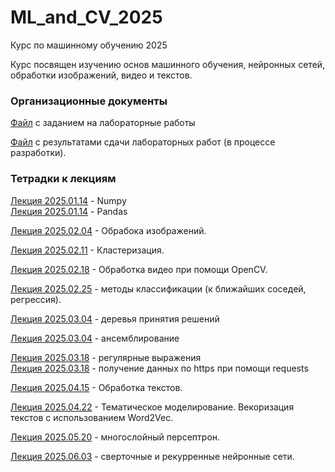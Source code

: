 # ML_and_CV_2025
Курс по машинному обучению 2025

Курс посвящен изучению основ машинного обучения, нейронных сетей, обработки изображений, видео и текстов.
### Организационные документы

[Файл](https://docs.google.com/document/d/1PJW4Jj5d7W4QLy5MsBlRZmR1dJvKZu1J1Vjh9uLVvqI/edit?usp=sharing) с заданием на лабораторные работы

[Файл](https://docs.google.com/spreadsheets/d/1zU3V82i7TL2-tSn2ysfPcIcsimtboxAPig6SIaun1fM/edit?usp=sharing) с результатами сдачи лабораторных работ (в процессе разработки).

### Тетрадки к лекциям

[Лекция 2025.01.14](https://github.com/klyshinsky/ML_and_CV_2025/blob/main/Lecture_20250114_numpy.ipynb) - Numpy  
[Лекция 2025.01.14](https://github.com/klyshinsky/ML_and_CV_2025/blob/main/Lecture_20250114_Pandas.ipynb) - Pandas

[Лекция 2025.02.04](https://github.com/klyshinsky/ML_and_CV_2025/blob/main/Lecture_20250204_image_processing.ipynb) - Обрабока изображений.

[Лекция 2025.02.11](https://github.com/klyshinsky/ML_and_CV_2025/blob/main/Lecture_20250211_clustering.ipynb) - Кластеризация.

[Лекция 2025.02.18](https://github.com/klyshinsky/ML_and_CV_2025/blob/main/Lecture_20250218_OpenCV.ipynb) - Обработка видео при помощи OpenCV.

[Лекция 2025.02.25](https://github.com/klyshinsky/ML_and_CV_2025/blob/main/Lecture_20250225_Classification.ipynb) - методы классификации (к ближайших соседей, регрессия).  

[Лекция 2025.03.04](https://github.com/klyshinsky/ML_and_CV_2025/blob/main/Lecture_20250304_DecisionTrees.ipynb) - деревья принятия решений

[Лекция 2025.03.04](https://github.com/klyshinsky/ML_and_CV_2025/blob/main/Lecture_20250304_Ensamble.ipynb) - ансемблирование

[Лекция 2025.03.18](https://github.com/klyshinsky/ML_and_CV_2025/blob/main/Lecture_20250318_1_regexp.ipynb) - регулярные выражения  
[Лекция 2025.03.18](https://github.com/klyshinsky/ML_and_CV_2025/blob/main/Lecture_20250319_2_requests.ipynb) - получение данных по https при помощи requests

[Лекция 2025.04.15](https://github.com/klyshinsky/ML_and_CV_2025/blob/main/Lecture_20250407_text_processing.ipynb) - Обработка текстов.

[Лекция 2025.04.22](https://github.com/klyshinsky/ML_and_CV_2025/blob/main/Lecture_20250422_W2V_Bert.ipynb) - Тематическое моделирование. Векоризация текстов с использованием Word2Vec.

[Лекция 2025.05.20](https://github.com/klyshinsky/ML_and_CV_2025/blob/main/Lecture_20250520_MLP.ipynb) - многослойный персептрон.

[Лекция 2025.06.03](https://github.com/klyshinsky/ML_and_CV_2025/blob/main/Lecture_20250603_CNN_RNN.ipynb) - сверточные и рекурренные нейронные сети.